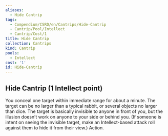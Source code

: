 ```yaml
---
aliases:
  - Hide Cantrip
tags:
  - Compendium/CSRD/en/Cantrips/Hide-Cantrip
  - Cantrip/Pool/Intellect
  - Cantrip/Cost/1
title: Hide Cantrip
collection: Cantrips
kind: Cantrip
pools:
  - Intellect
cost: '1'
id: Hide-Cantrip
---
```

## Hide Cantrip (1 Intellect point)  
You conceal one target within immediate range for about a minute. The target can be no larger than a typical rabbit, or several objects no larger than dice. The target is basically invisible to anyone in front of you, but the illusion doesn’t work on anyone to your side or behind you. (If someone is intent on seeing the invisible target, make an Intellect-based attack roll against them to hide it from their view.) Action.   
